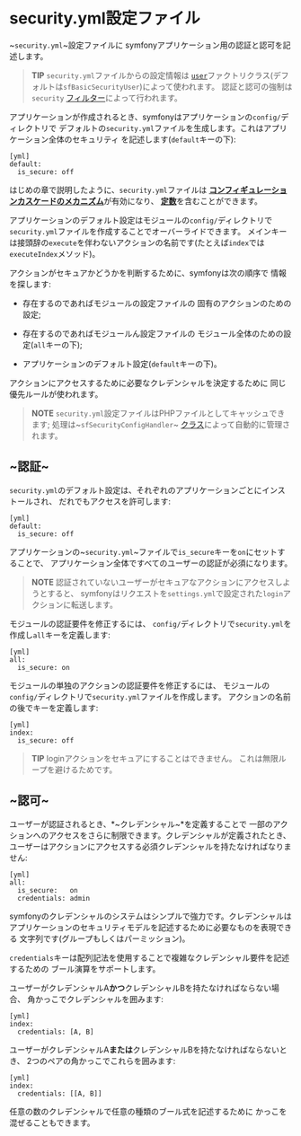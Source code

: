security.yml設定ファイル
========================

~`security.yml`~設定ファイルに
symfonyアプリケーション用の認証と認可を記述します。

>**TIP**
>`security.yml`ファイルからの設定情報は
>[`user`](#chapter_05_user)ファクトリクラス(デフォルトは`sfBasicSecurityUser`)によって使われます。
>認証と認可の強制は`security` [フィルター](#chapter_12_security)によって行われます。

アプリケーションが作成されるとき、symfonyはアプリケーションの`config/`ディレクトリで
デフォルトの`security.yml`ファイルを生成します。これはアプリケーション全体のセキュリティ
を記述します(`default`キーの下):

    [yml]
    default:
      is_secure: off

はじめの章で説明したように、`security.yml`ファイルは
[**コンフィギュレーションカスケードのメカニズム**](#chapter_03_configuration_cascade)が有効になり、
[**定数**](#chapter_03_constants)を含むことができます。

アプリケーションのデフォルト設定はモジュールの`config/`ディレクトリで
`security.yml`ファイルを作成することでオーバーライドできます。
メインキーは接頭辞の`execute`を伴わないアクションの名前です(たとえば`index`では
`executeIndex`メソッド)。

アクションがセキュアかどうかを判断するために、symfonyは次の順序で
情報を探します:

  * 存在するのであればモジュールの設定ファイルの
    固有のアクションのための設定;

  * 存在するのであればモジュールん設定ファイルの
    モジュール全体のための設定(`all`キーの下);

  * アプリケーションのデフォルト設定(`default`キーの下)。

アクションにアクセスするために必要なクレデンシャルを決定するために
同じ優先ルールが使われます。

>**NOTE**
>`security.yml`設定ファイルはPHPファイルとしてキャッシュできます; 
>処理は~`sfSecurityConfigHandler`~
>[クラス](#chapter_14_config_handlers_yml)によって自動的に管理されます。

~認証~
------

`security.yml`のデフォルト設定は、それぞれのアプリケーションごとにインストールされ、
だれでもアクセスを許可します:

    [yml]
    default:
      is_secure: off

アプリケーションの~`security.yml`~ファイルで`is_secure`キーを`on`にセットすることで、
アプリケーション全体ですべてのユーザーの認証が必須になります。

>**NOTE**
>認証されていないユーザーがセキュアなアクションにアクセスしようとすると、
>symfonyはリクエストを`settings.yml`で設定された`login`アクションに転送します。

モジュールの認証要件を修正するには、
`config/`ディレクトリで`security.yml`を作成し`all`キーを定義します:

    [yml]
    all:
      is_secure: on

モジュールの単独のアクションの認証要件を修正するには、
モジュールの`config/`ディレクトリで`security.yml`ファイルを作成します。
アクションの名前の後でキーを定義します:

    [yml]
    index:
      is_secure: off

>**TIP**
>loginアクションをセキュアにすることはできません。
>これは無限ループを避けるためです。

~認可~
------

ユーザーが認証されるとき、*~クレデンシャル~*を定義することで
一部のアクションへのアクセスをさらに制限できます。クレデンシャルが定義されたとき、
ユーザーはアクションにアクセスする必須クレデンシャルを持たなければなりません:

    [yml]
    all:
      is_secure:   on
      credentials: admin

symfonyのクレデンシャルのシステムはシンプルで強力です。クレデンシャルは
アプリケーションのセキュリティモデルを記述するために必要なものを表現できる
文字列です(グループもしくはパーミッション)。

`credentials`キーは配列記法を使用することで複雑なクレデンシャル要件を記述するための
ブール演算をサポートします。

ユーザーがクレデンシャルA**かつ**クレデンシャルBを持たなければならない場合、
角かっこでクレデンシャルを囲みます:

    [yml]
    index:
      credentials: [A, B]

ユーザーがクレデンシャルA**または**クレデンシャルBを持たなければならないとき、
2つのペアの角かっこでこれらを囲みます:

    [yml]
    index:
      credentials: [[A, B]]

任意の数のクレデンシャルで任意の種類のブール式を記述するために
かっこを混ぜることもできます。

